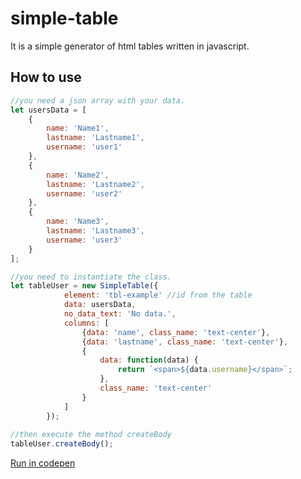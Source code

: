 # simple-table
It is a simple generator of html tables written in javascript.

## How to use

```javascript
//you need a json array with your data.
let usersData = [
    {
        name: 'Name1',
        lastname: 'Lastname1',
        username: 'user1'
    },
    {
        name: 'Name2',
        lastname: 'Lastname2',
        username: 'user2'
    },
    {
        name: 'Name3',
        lastname: 'Lastname3',
        username: 'user3'
    }
];
```
```javascript
//you need to instantiate the class.
let tableUser = new SimpleTable({
            element: 'tbl-example' //id from the table
            data: usersData,
            no_data_text: 'No data.',
            columns: [
                {data: 'name', class_name: 'text-center'},
                {data: 'lastname', class_name: 'text-center'},
                {
                    data: function(data) {
                        return `<span>${data.username}</span>`;
                    }, 
                    class_name: 'text-center'
                }
            ]
        });
        
//then execute the method createBody
tableUser.createBody();
```
[Run in codepen ](https://codepen.io/IsraelGS/project/editor/ZLPEEd)
